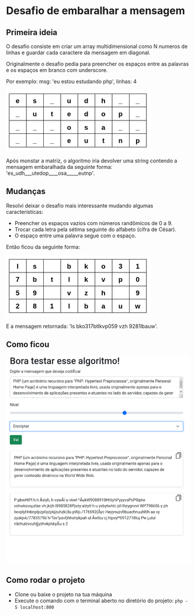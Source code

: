 # Desafio de embaralhar a mensagem

## Primeira ideia 

O desafio consiste em criar um array multidimensional como N numeros de linhas e guardar cada caractere da mensagem em diagonal. 

Originalmente o desafio pedia para preencher os espaços entre as palavras e os espaços em branco com underscore.

Por exemplo: msg: 'eu estou estudando php', linhas: 4

![tabela_inicio](assets/tabela_ideia.png)

Após monstar a matriz, o algoritmo iria devolver uma string contendo a mensagem embaralhada da seguinte forma: 'es_udh___utedop____osa_____eutnp'.

## Mudanças

Resolvi deixar o desafio mais interessante mudando algumas características:

- Preencher os espaços vazios com números randômicos de 0 a 9.
- Trocar cada letra pela sétima seguinte do alfabeto (cifra de César).
- O espaço entre uma palavra segue com o espaço.

Então ficou da seguinte forma:

![tabela_mudanca](assets/tabela_mudanca.png)

E a mensagem retornada: 'ls bko317btlkvp059 vzh 9281lbauw'. 


## Como ficou

![final](assets/final.png)




## Como rodar o projeto

- Clone ou baixe o projeto na tua máquina
- Execute o comando com o terminal aberto no diretório do projeto: `php -S localhost:800`


